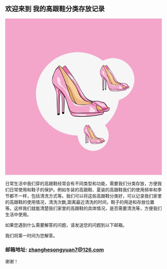## 欢迎来到 我的高跟鞋分类存放记录

![Image](icon-1024.png)


日常生活中我们穿的高跟鞋经常会有不同类型和功能，需要我们分类存放，方便我们日常使用和鞋子的保护。例如冬装的高跟鞋、夏装的高跟鞋我们的使用频率和季节都不一样，包括清洗方式等。我们可以将这些高跟鞋分类好，可以记录我们家里的高跟鞋的使用情况，清洗次数,距离最近清洗的时间，鞋子的用途和存放位置等。这样我们就能清楚我们家里的高跟鞋的具体情况，是否需要清洗等，方便我们生活中使用。


如果您遇到什么需要解答的问题，请发送您的问题到以下邮箱。

我们将第一时间为您解答。

### 邮箱地址: zhanghesongyuan7@126.com

谢谢！

